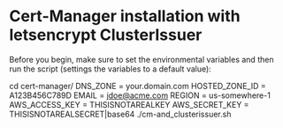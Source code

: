 Cert-Manager installation with letsencrypt ClusterIssuer
========================================================

Before you begin, make sure to set the environmental variables and then run the script (settings the variables to a default value):

cd cert-manager/
DNS_ZONE = your.domain.com
HOSTED_ZONE_ID = A123B456C789D
EMAIL = jdoe@acme.com
REGION = us-somewhere-1
AWS_ACCESS_KEY = THISISNOTAREALKEY
AWS_SECRET_KEY = THISISNOTAREALSECRET|base64
./cm-and_clusterissuer.sh
